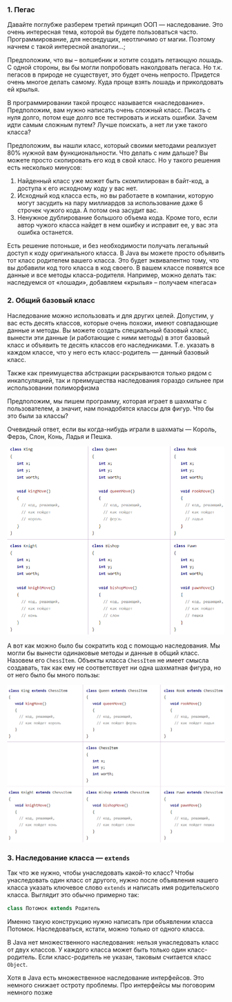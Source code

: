 ### 1. Пегас 

Давайте поглубже разберем третий принцип ООП — наследование. Это очень интересная тема, которой вы будете пользоваться часто. Программирование, для несведущих, неотличимо от магии. Поэтому начнем с такой интересной аналогии...;

Предположим, что вы – волшебник и хотите создать летающую лошадь. С одной стороны, вы бы могли попробовать наколдовать пегаса. Но т.к. пегасов в природе не существует, это будет очень непросто. Придется очень многое делать самому. Куда проще взять лошадь и приколдовать ей крылья.

В программировании такой процесс называется «наследование». Предположим, вам нужно написать очень сложный класс. Писать с нуля долго, потом еще долго все тестировать и искать ошибки. Зачем идти самым сложным путем? Лучше поискать, а нет ли уже такого класса?

Предположим, вы нашли класс, который своими методами реализует 80% нужной вам функциональности. Что делать с ним дальше? Вы можете просто скопировать его код в свой класс. Но у такого решения есть несколько минусов:

1.  Найденный класс уже может быть скомпилирован в байт-код, а доступа к его исходному коду у вас нет.
2.  Исходный код класса есть, но вы работаете в компании, которую могут засудить на пару миллиардов за использование даже 6 строчек чужого кода. А потом она засудит вас.
3.  Ненужное дублирование большого объема кода. Кроме того, если автор чужого класса найдет в нем ошибку и исправит ее, у вас эта ошибка останется.

Есть решение потоньше, и без необходимости получать легальный доступ к коду оригинального класса. В Java вы можете просто объявить тот класс родителем вашего класса. Это будет эквивалентно тому, что вы добавили код того класса в код своего. В вашем классе появятся все данные и все методы класса-родителя. Например, можно делать так: наследуемся от «лошади», добавляем «крылья» – получаем «пегаса»

### 2. Общий базовый класс 

Наследование можно использовать и для других целей. Допустим, у вас есть десять классов, которые очень похожи, имеют совпадающие данные и методы. Вы можете создать специальный базовый класс, вынести эти данные (и работающие с ними методы) в этот базовый класс и объявить те десять классов его наследниками. Т.е. указать в каждом классе, что у него есть класс-родитель — данный базовый класс.


Также как преимущества абстракции раскрываются только рядом с инкапсуляцией, так и преимущества наследования гораздо сильнее при использовании полиморфизма

Предположим, мы пишем программу, которая играет в шахматы с пользователем, а значит, нам понадобятся классы для фигур. Что бы это были за классы?

Очевидный ответ, если вы когда-нибудь играли в шахматы — Король, Ферзь, Слон, Конь, Ладья и Пешка.

![Pasted image 20230405171409.png](..%2Fimg%2Flevel8%2FPasted%20image%2020230405171409.png)

А вот как можно было бы сократить код с помощью наследования. Мы могли бы вынести одинаковые методы и данные в общий класс. Назовем его `ChessItem`. Объекты класса `ChessItem` не имеет смысла создавать, так как ему не соответствует ни одна шахматная фигура, но от него было бы много пользы:

![Pasted image 20230405171504.png](..%2Fimg%2Flevel8%2FPasted%20image%2020230405171504.png)

### 3. Наследование класса — `extends`

Так что же нужно, чтобы унаследовать какой-то класс? Чтобы унаследовать один класс от другого, нужно после объявления нашего класса указать ключевое слово `extends` и написать имя родительского класса. Выглядит это обычно примерно так:

```java
class Потомок extends Родитель
```

Именно такую конструкцию нужно написать при объявлении класса Потомок. Наследоваться, кстати, можно только от одного класса.

В Java нет множественного наследования: нельзя унаследовать класс от двух классов. У каждого класса может быть только один класс-родитель. Если класс-родитель не указан, таковым считается класс `Object`.

Хотя в Java есть множественное наследование интерфейсов. Это немного снижает остроту проблемы. Про интерфейсы мы поговорим немного позже
